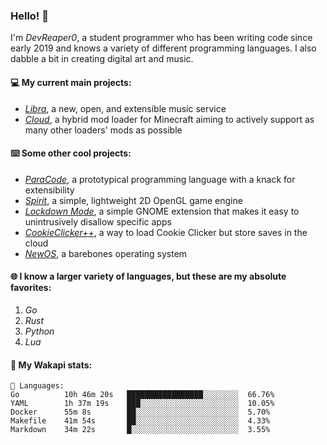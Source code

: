 ### Hello! 👋

I'm _DevReaper0_, a student programmer who has been writing code since early 2019 and knows a variety of different programming languages. I also dabble a bit in creating digital art and music.

#### 💻 My current main projects:

-   _[Libra](https://github.com/LibraMusic)_, a new, open, and extensible music service
-   _[Cloud](https://github.com/CloudLoaderMC/CloudLoader)_, a hybrid mod loader for Minecraft aiming to actively support as many other loaders' mods as possible

#### ⌨️ Some other cool projects:

-   _[ParaCode](https://github.com/ParaCodeLang/ParaCode)_, a prototypical programming language with a knack for extensibility
-   _[Spirit](https://gitlab.com/DevReaper0/SpiritEngine)_, a simple, lightweight 2D OpenGL game engine
-   _[Lockdown Mode](https://github.com/DevReaper0/GNOME-LockdownMode)_, a simple GNOME extension that makes it easy to unintrusively disallow specific apps
-   _[CookieClicker++](https://github.com/DevReaper0/CookieClickerPlusPlus)_, a way to load Cookie Clicker but store saves in the cloud
-   _[NewOS](https://github.com/DevReaper0/NewOS)_, a barebones operating system

#### 🌐 I know a larger variety of languages, but these are my absolute favorites:

1. _Go_
2. _Rust_
3. _Python_
4. _Lua_

#### 📡 My Wakapi stats:

```text
💾 Languages:
Go          10h 46m 20s   █████████████████░░░░░░░░  66.76%
YAML        1h 37m 19s    ███░░░░░░░░░░░░░░░░░░░░░░  10.05%
Docker      55m 8s        ██░░░░░░░░░░░░░░░░░░░░░░░  5.70%
Makefile    41m 54s       ██░░░░░░░░░░░░░░░░░░░░░░░  4.33%
Markdown    34m 22s       █░░░░░░░░░░░░░░░░░░░░░░░░  3.55%
```
